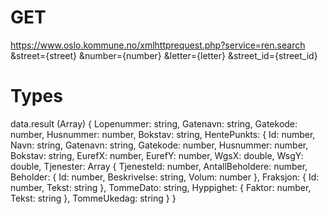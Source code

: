 # GET
https://www.oslo.kommune.no/xmlhttprequest.php?service=ren.search
&street={street}
&number={number}
&letter={letter}
&street_id={street_id}

# Types
data.result (Array)
{
  Lopenummer: string,
  Gatenavn: string,
  Gatekode: number,
  Husnummer: number,
  Bokstav: string,
  HentePunkts: {
    Id: number,
    Navn: string,
    Gatenavn: string,
    Gatekode: number,
    Husnummer: number,
    Bokstav: string,
    EurefX: number,
    EurefY: number,
    WgsX: double,
    WsgY: double,
    Tjenester: Array {
      TjenesteId: number,
      AntallBeholdere: number,
      Beholder: {
        Id: number,
        Beskrivelse: string,
        Volum: number
      },
      Fraksjon: {
        Id: number,
        Tekst: string
      },
      TommeDato: string,
      Hyppighet: {
        Faktor: number,
        Tekst: string
      },
      TommeUkedag: string
    }
  }
